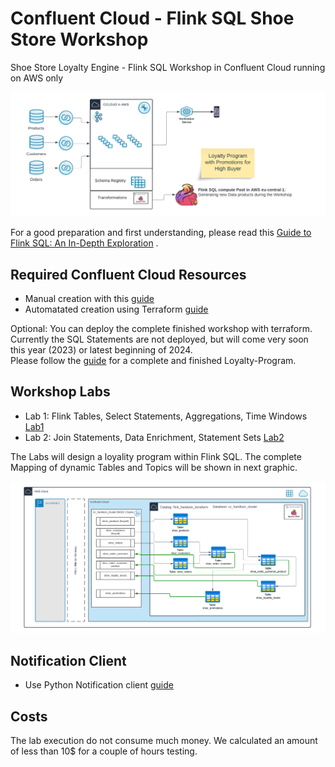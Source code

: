 # Confluent Cloud - Flink SQL Shoe Store Workshop
Shoe Store Loyalty Engine - Flink SQL Workshop in Confluent Cloud running on AWS only

![image](terraform/img/Flink_Hands-on_Workshop_Complete.png)

For a good preparation and first understanding, please read this [Guide to Flink SQL: An In-Depth Exploration](https://www.confluent.io/blog/getting-started-with-apache-flink-sql/) .
## Required Confluent Cloud Resources 
  * Manual creation with this [guide](prereq.md)
  * Automatated creation using Terraform  [guide](terraform/README.md)

Optional:
You can deploy the complete finished workshop with terraform. Currently the SQL Statements are not deployed, but will come very soon this year (2023) or latest beginning of 2024.  
Please follow the [guide](terraform-complete/README.md) for a complete and finished Loyalty-Program.

## Workshop Labs
  *  Lab 1: Flink Tables, Select Statements, Aggregations, Time Windows [Lab1](lab1.md)
  *  Lab 2: Join Statements, Data Enrichment, Statement Sets  [Lab2](lab2.md)

The Labs will design a loyality program within Flink SQL. The complete Mapping of dynamic Tables and Topics will be shown in next graphic.

![image](terraform/img/flink_sql_diagram.png)

## Notification Client 
  * Use Python Notification client [guide](notification_client.md)

## Costs
The lab execution do not consume much money. We calculated an amount of less than 10$ for a couple of hours testing.
